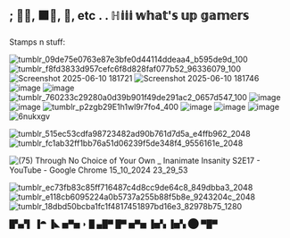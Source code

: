 
## ; 💉🦠, 🟪📲, 🚽, etc . . ℍ𝕚𝕚𝕚 𝕨𝕙𝕒𝕥'𝕤 𝕦𝕡 𝕘𝕒𝕞𝕖𝕣𝕤
Stamps n stuff:

 ![tumblr_09de75e0763e87e3bfe0d44114ddeaa4_b595de9d_100](https://github.com/user-attachments/assets/c5092d5a-ce53-455a-b63d-cdf99aaea48b) ![tumblr_f8fd3833d957cefc6f8d828faf077b52_96336079_100](https://github.com/user-attachments/assets/1fe33db2-8ba7-44a6-83eb-76f87e321fb7) ![Screenshot 2025-06-10 181721](https://github.com/user-attachments/assets/4392fe2f-1f71-45f5-9cdc-9cf308effad5) ![Screenshot 2025-06-10 181746](https://github.com/user-attachments/assets/84c287fc-52e5-489b-83c1-b6ac68544d25) ![image](https://github.com/user-attachments/assets/5827cfbe-c273-4698-9369-6b5a3eceeef1) ![image](https://github.com/user-attachments/assets/ed92b90e-d79f-4030-8b2e-442fb6b2e28c) ![tumblr_760233c29280a0d39b901f49de291ac2_0657d547_100](https://github.com/user-attachments/assets/1f841072-8d29-481a-98b7-ccf2dd2901be) ![image](https://github.com/user-attachments/assets/eb11e510-b840-4264-9b68-ebd223a1f90a) ![image](https://github.com/user-attachments/assets/bc49224b-ff87-4dc9-881e-b893652faaf3) ![tumblr_p2zgb29E1h1wl9r7fo4_400](https://github.com/user-attachments/assets/1b6e99f4-24aa-4e57-94b6-eedbd6cf8ceb) ![image](https://github.com/user-attachments/assets/72612d07-8464-4cb8-8680-4dfa7b4c794b) ![image](https://github.com/user-attachments/assets/7b285816-83a2-4d22-9107-53611f1771f6) ![image](https://github.com/user-attachments/assets/d2104557-ebeb-403b-897c-26a9697a0530) ![6nukxgv](https://github.com/user-attachments/assets/d6e338a8-5736-4a4b-9204-0e5ba61b93b0)




![tumblr_515ec53cdfa98723482ad90b761d7d5a_e4ffb962_2048](https://github.com/user-attachments/assets/23cef850-145a-480d-8b7c-32bba92b30cb)
![tumblr_fc1ab32ff1bb76a51d06239f5de348f4_9556161e_2048](https://github.com/user-attachments/assets/90a414bb-69ec-43b2-b756-02984b142997)

![(75) _Through No Choice of Your Own_ _ Inanimate Insanity S2E17 - YouTube - Google Chrome 15_10_2024 23_29_53](https://github.com/user-attachments/assets/fc60ebec-0326-4921-bc3d-2c47d31a9838)


![tumblr_ec73fb83c85ff716487c4d8cc9de64c8_849dbba3_2048](https://github.com/user-attachments/assets/66b30a07-d965-4881-adc1-5eba5ca2401e)
![tumblr_e118cb6095224a0b5737a255b88f5b8e_9243204c_2048](https://github.com/user-attachments/assets/d867ab97-a19b-4d5c-87bd-2816a392f9c9)
![tumblr_18dbd50bcba1fc1f4817451897bd16e3_82978b75_1280](https://github.com/user-attachments/assets/4675239f-d6f8-40a4-bdbb-46242a95fbb4)

 █▚▞▌ ▐⯊ ▐◣ ▅▀▅ ◗   █ ▄█▀   █▀ ▅▀▅ ▐▅▚ ▐▅▚ ⬤ ▀█▀






